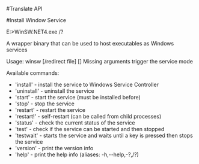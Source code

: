 #Translate API

#Install Window Service 

E:\>WinSW.NET4.exe /?

A wrapper binary that can be used to host executables as Windows services

Usage: winsw [/redirect file] <command> [<args>]
       Missing arguments trigger the service mode

Available commands:
- 'install'   - install the service to Windows Service Controller
- 'uninstall' - uninstall the service
- 'start'     - start the service (must be installed before)
- 'stop'      - stop the service
- 'restart'   - restart the service
- 'restart!'  - self-restart (can be called from child processes)
- 'status'    - check the current status of the service
- 'test'      - check if the service can be started and then stopped
- 'testwait'  - starts the service and waits until a key is pressed then stops the service
- 'version'   - print the version info
- 'help'      - print the help info (aliases: -h,--help,-?,/?)